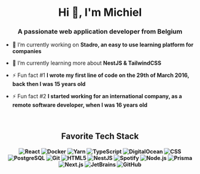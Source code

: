 <h1 align="center">Hi 👋, I'm Michiel</h1>
<h3 align="center">A passionate web application developer from Belgium</h3>

- 🔭 I’m currently working on **Stadro, an easy to use learning platform for companies**

- 🌱 I’m currently learning more about **NestJS & TailwindCSS**

- ⚡ Fun fact #1 **I wrote my first line of code on the 29th of March 2016, back then I was 15 years old**

- ⚡ Fun fact #2 **I started working for an international company, as a remote software developer, when I was 16 years old**
<br>
<h2 align="center">Favorite Tech Stack</h3>
<h4 align="center">
  <p align="center">
    <img alt="React" src="https://img.shields.io/badge/-React-45b8d8?style=for-the-badge&logo=react&logoColor=white" />
    <img alt="Docker" src="https://img.shields.io/badge/-Docker-46a2f1?style=for-the-badge&logo=docker&logoColor=white" />
    <img alt="Yarn" src="https://img.shields.io/badge/-Yarn-2188b6?style=for-the-badge&logo=yarn&logoColor=white" />    
    <img alt="TypeScript" src="https://img.shields.io/badge/-TypeScript-007ACC?style=for-the-badge&logo=typescript&logoColor=white" />
    <img alt="DigitalOcean" src="https://img.shields.io/badge/-DigitalOcean-0080FF?style=for-the-badge&logo=digitalocean&logoColor=white" />
    <img alt="CSS" src="https://img.shields.io/badge/-CSS-0069FF?style=for-the-badge&logo=css3&logoColor=white" />
    <img alt="PostgreSQL" = src="https://img.shields.io/badge/-PostgreSQL-0064a5?style=for-the-badge&logo=postgresql&logoColor=white" />
    <img alt="Git" src="https://img.shields.io/badge/-Git-F05032?style=for-the-badge&logo=git&logoColor=white" />
    <img alt="HTML5" src="https://img.shields.io/badge/-HTML5-E34F26?style=for-the-badge&logo=html5&logoColor=white" />
    <img alt="NestJS" src="https://img.shields.io/badge/-NestJS-ea2845?style=for-the-badge&logo=nestjs&logoColor=white" />
    <img alt="Spotify" src="https://img.shields.io/badge/-Spotify-1DB954?style=for-the-badge&logo=spotify&logoColor=white" />
    <img alt="Node.js" src="https://img.shields.io/badge/-Node.js-43853d?style=for-the-badge&logo=Node-dot-js&logoColor=white" />
    <img alt="Prisma" src="https://img.shields.io/badge/-Prisma-2d3748?style=for-the-badge&logo=prisma&logoColor=white" />
    <img alt="Next.js" src="https://img.shields.io/badge/-Next.js-000000?style=for-the-badge&logo=vercel&logoColor=white" />
    <img alt="JetBrains" src="https://img.shields.io/badge/-JetBrains-000000?style=for-the-badge&logo=jetbrains&logoColor=white" />
    <img alt="GitHub" src="https://img.shields.io/badge/-GitHub-000000?style=for-the-badge&logo=github&logoColor=white" />
  </p>
</h4>
<br />
